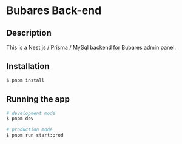 # Bubares Back-end

## Description

This is a Nest.js / Prisma / MySql backend for Bubares admin panel.

## Installation

```bash
$ pnpm install
```

## Running the app

```bash
# development mode
$ pnpm dev

# production mode
$ pnpm run start:prod
```
